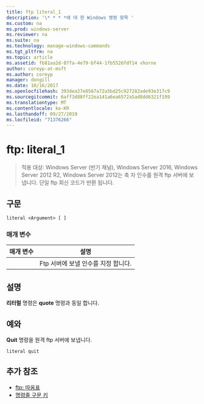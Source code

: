 ```yaml
---
title: ftp literal_1
description: '\* * * *에 대 한 Windows 명령 항목 '
ms.custom: na
ms.prod: windows-server
ms.reviewer: na
ms.suite: na
ms.technology: manage-windows-commands
ms.tgt_pltfrm: na
ms.topic: article
ms.assetid: fb81aa2d-07fa-4e79-bf44-1fb5526fdf14 vhorne
author: coreyp-at-msft
ms.author: coreyp
manager: dongill
ms.date: 10/16/2017
ms.openlocfilehash: 393dea27e8567a72a5bd25c927282ade93e317c9
ms.sourcegitcommit: 6aff3d88ff22ea141a6ea6572a5ad8dd6321f199
ms.translationtype: MT
ms.contentlocale: ko-KR
ms.lasthandoff: 09/27/2019
ms.locfileid: "71376266"
---
```

# <a name="ftp-literal_1"></a>ftp: literal_1

>적용 대상: Windows Server (반기 채널), Windows Server 2016, Windows Server 2012 R2, Windows Server 2012는 축 자 인수를 원격 ftp 서버에 보냅니다. 단일 ftp 회신 코드가 반환 됩니다.   

## <a name="syntax"></a>구문  
```  
literal <Argument> [ ]  
```  
### <a name="parameters"></a>매개 변수  

| 매개 변수  |                    설명                    |
|------------|---------------------------------------------------|
| <Argument> | Ftp 서버에 보낼 인수를 지정 합니다. |

## <a name="remarks"></a>설명  
**리터럴** 명령은 **quote** 명령과 동일 합니다.  
## <a name="BKMK_Examples"></a>예와  
**Quit** 명령을 원격 ftp 서버에 보냅니다.  
```  
literal quit  
```  
## <a name="additional-references"></a>추가 참조  
-   [ftp: 따옴표](ftp-quote.md)  
-   [명령줄 구문 키](command-line-syntax-key.md)  
